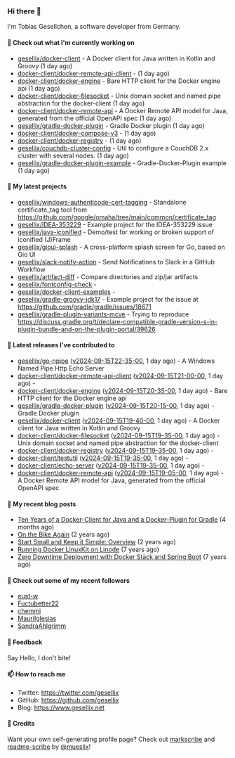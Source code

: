 ### Hi there 👋

I'm Tobias Gesellchen, a software developer from Germany.

#### 👷 Check out what I'm currently working on

- [gesellix/docker-client](https://github.com/gesellix/docker-client) - A Docker client for Java written in Kotlin and Groovy (1 day ago)
- [docker-client/docker-remote-api-client](https://github.com/docker-client/docker-remote-api-client) -  (1 day ago)
- [docker-client/docker-engine](https://github.com/docker-client/docker-engine) - Bare HTTP client for the Docker engine api (1 day ago)
- [docker-client/docker-filesocket](https://github.com/docker-client/docker-filesocket) - Unix domain socket and named pipe abstraction for the docker-client (1 day ago)
- [docker-client/docker-remote-api](https://github.com/docker-client/docker-remote-api) - A Docker Remote API model for Java, generated from the official OpenAPI spec (1 day ago)
- [gesellix/gradle-docker-plugin](https://github.com/gesellix/gradle-docker-plugin) - Gradle Docker plugin (1 day ago)
- [docker-client/docker-compose-v3](https://github.com/docker-client/docker-compose-v3) -  (1 day ago)
- [docker-client/docker-registry](https://github.com/docker-client/docker-registry) -  (1 day ago)
- [gesellix/couchdb-cluster-config](https://github.com/gesellix/couchdb-cluster-config) - Util to configure a CouchDB 2.x cluster with several nodes. (1 day ago)
- [gesellix/gradle-docker-plugin-example](https://github.com/gesellix/gradle-docker-plugin-example) - Gradle-Docker-Plugin example (1 day ago)

#### 🌱 My latest projects

- [gesellix/windows-authenticode-cert-tagging](https://github.com/gesellix/windows-authenticode-cert-tagging) - Standalone certificate_tag tool from https://github.com/google/omaha/tree/main/common/certificate_tag
- [gesellix/IDEA-353229](https://github.com/gesellix/IDEA-353229) - Example project for the IDEA-353229 issue
- [gesellix/java-iconified](https://github.com/gesellix/java-iconified) - Demo/test for working or broken support of iconified (J)Frame
- [gesellix/gioui-splash](https://github.com/gesellix/gioui-splash) - A cross-platform splash screen for Go, based on Gio UI
- [gesellix/slack-notify-action](https://github.com/gesellix/slack-notify-action) - Send Notifications to Slack in a GitHub Workflow
- [gesellix/artifact-diff](https://github.com/gesellix/artifact-diff) - Compare directories and zip/jar artifacts
- [gesellix/fontconfig-check](https://github.com/gesellix/fontconfig-check) - 
- [gesellix/docker-client-examples](https://github.com/gesellix/docker-client-examples) - 
- [gesellix/gradle-groovy-jdk17](https://github.com/gesellix/gradle-groovy-jdk17) - Example project for the issue at https://github.com/gradle/gradle/issues/18671
- [gesellix/gradle-plugin-variants-mcve](https://github.com/gesellix/gradle-plugin-variants-mcve) - Trying to reproduce https://discuss.gradle.org/t/declare-compatible-gradle-version-s-in-plugin-bundle-and-on-the-plugin-portal/39626

#### 🔭 Latest releases I've contributed to

- [gesellix/go-npipe](https://github.com/gesellix/go-npipe) ([v2024-09-15T22-35-00](https://github.com/gesellix/go-npipe/releases/tag/v2024-09-15T22-35-00), 1 day ago) - A Windows Named Pipe Http Echo Server
- [docker-client/docker-remote-api-client](https://github.com/docker-client/docker-remote-api-client) ([v2024-09-15T21-00-00](https://github.com/docker-client/docker-remote-api-client/releases/tag/v2024-09-15T21-00-00), 1 day ago) - 
- [docker-client/docker-engine](https://github.com/docker-client/docker-engine) ([v2024-09-15T20-35-00](https://github.com/docker-client/docker-engine/releases/tag/v2024-09-15T20-35-00), 1 day ago) - Bare HTTP client for the Docker engine api
- [gesellix/gradle-docker-plugin](https://github.com/gesellix/gradle-docker-plugin) ([v2024-09-15T20-15-00](https://github.com/gesellix/gradle-docker-plugin/releases/tag/v2024-09-15T20-15-00), 1 day ago) - Gradle Docker plugin
- [gesellix/docker-client](https://github.com/gesellix/docker-client) ([v2024-09-15T19-40-00](https://github.com/gesellix/docker-client/releases/tag/v2024-09-15T19-40-00), 1 day ago) - A Docker client for Java written in Kotlin and Groovy
- [docker-client/docker-filesocket](https://github.com/docker-client/docker-filesocket) ([v2024-09-15T19-35-00](https://github.com/docker-client/docker-filesocket/releases/tag/v2024-09-15T19-35-00), 1 day ago) - Unix domain socket and named pipe abstraction for the docker-client
- [docker-client/docker-registry](https://github.com/docker-client/docker-registry) ([v2024-09-15T19-35-00](https://github.com/docker-client/docker-registry/releases/tag/v2024-09-15T19-35-00), 1 day ago) - 
- [docker-client/testutil](https://github.com/docker-client/testutil) ([v2024-09-15T19-35-00](https://github.com/docker-client/testutil/releases/tag/v2024-09-15T19-35-00), 1 day ago) - 
- [docker-client/echo-server](https://github.com/docker-client/echo-server) ([v2024-09-15T19-35-00](https://github.com/docker-client/echo-server/releases/tag/v2024-09-15T19-35-00), 1 day ago) - 
- [docker-client/docker-remote-api](https://github.com/docker-client/docker-remote-api) ([v2024-09-15T19-05-00](https://github.com/docker-client/docker-remote-api/releases/tag/v2024-09-15T19-05-00), 1 day ago) - A Docker Remote API model for Java, generated from the official OpenAPI spec

#### 📜 My recent blog posts

- [Ten Years of a Docker-Client for Java and a Docker-Plugin for Gradle](https://www.gesellix.net/posts/ten-years-docker-client-and-gradle-plugin/) (4 months ago)
- [On the Bike Again](https://www.gesellix.net/posts/on-the-bike-again/) (2 years ago)
- [Start Small and Keep it Simple: Overview](https://www.gesellix.net/posts/start-small-keep-it-simple--overview/) (2 years ago)
- [Running Docker LinuxKit on Linode](https://www.gesellix.net/posts/running-docker-linuxkit-on-linode/) (7 years ago)
- [Zero Downtime Deployment with Docker Stack and Spring Boot](https://www.gesellix.net/posts/zero-downtime-deployment-with-docker-stack-and-spring-boot/) (7 years ago)



#### 👯 Check out some of my recent followers

- [eust-w](https://github.com/eust-w)
- [Fuctubetter22](https://github.com/Fuctubetter22)
- [chemmi](https://github.com/chemmi)
- [MauriIglesias](https://github.com/MauriIglesias)
- [SandraAhlgrimm](https://github.com/SandraAhlgrimm)

#### 💬 Feedback

Say Hello, I don't bite!

#### 📫 How to reach me

- Twitter: https://twitter.com/gesellix
- GitHub: https://github.com/gesellix
- Blog: https://www.gesellix.net

#### 🙇 Credits

Want your own self-generating profile page? Check out [markscribe](https://github.com/muesli/markscribe)
and [readme-scribe](https://github.com/muesli/readme-scribe) by [@mueslix](https://twitter.com/mueslix)!

